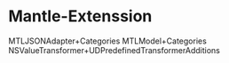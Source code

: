 # Mantle-Extenssion
MTLJSONAdapter+Categories
MTLModel+Categories
NSValueTransformer+UDPredefinedTransformerAdditions
